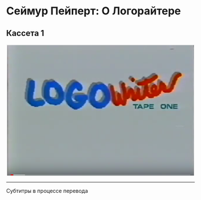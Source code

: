 # Сеймур Пейперт: О Логорайтере
## Кассета 1 

[![LR1](./images/LW.png)](https://youtu.be/-2lt-C8EFus?autoplay=1)

---

Субтитры в процессе перевода